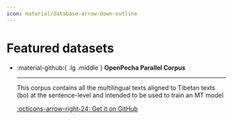 ```yaml
---
icon: material/database-arrow-down-outline 
---
```


# Featured datasets

<div class="grid cards" markdown>

-   :material-github:{ .lg .middle } __OpenPecha Parallel Corpus__

    ---

    This corpus contains all the multilingual texts aligned to Tibetan texts (bo) at the sentence-level and intended to be used to train an MT model

    [:octicons-arrow-right-24: Get it on GitHub]([#](https://github.com/OpenPecha-Data/C0A2DD042))

</div>
